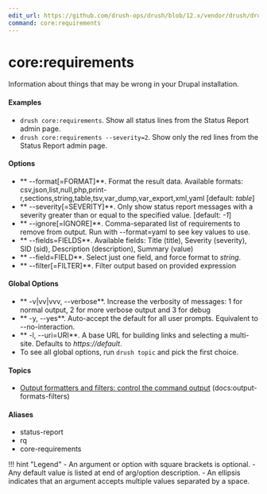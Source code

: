 ```yaml
---
edit_url: https://github.com/drush-ops/drush/blob/12.x/vendor/drush/drush/src/Commands/core/DrupalCommands.php
command: core:requirements
---
```

# core:requirements

Information about things that may be wrong in your Drupal installation.

#### Examples

- <code>drush core:requirements</code>. Show all status lines from the Status Report admin page.
- <code>drush core:requirements --severity=2</code>. Show only the red lines from the Status Report admin page.

#### Options

- ** --format[=FORMAT]**. Format the result data. Available formats: csv,json,list,null,php,print-r,sections,string,table,tsv,var_dump,var_export,xml,yaml [default: *table*]
- ** --severity[=SEVERITY]**. Only show status report messages with a severity greater than or equal to the specified value. [default: *-1*]
- ** --ignore[=IGNORE]**. Comma-separated list of requirements to remove from output. Run with --format=yaml to see key values to use.
- ** --fields=FIELDS**. Available fields: Title (title), Severity (severity), SID (sid), Description (description), Summary (value)
- ** --field=FIELD**. Select just one field, and force format to *string*.
- ** --filter[=FILTER]**. Filter output based on provided expression

#### Global Options

- ** -v|vv|vvv, --verbose**. Increase the verbosity of messages: 1 for normal output, 2 for more verbose output and 3 for debug
- ** -y, --yes**. Auto-accept the default for all user prompts. Equivalent to --no-interaction.
- ** -l, --uri=URI**. A base URL for building links and selecting a multi-site. Defaults to *https://default*.
- To see all global options, run <code>drush topic</code> and pick the first choice.

#### Topics

- [Output formatters and filters: control the command output](../../vendor/drush/drush/docs/output-formats-filters.md) (docs:output-formats-filters)

#### Aliases

- status-report
- rq
- core-requirements

!!! hint "Legend"
    - An argument or option with square brackets is optional.
    - Any default value is listed at end of arg/option description.
    - An ellipsis indicates that an argument accepts multiple values separated by a space.